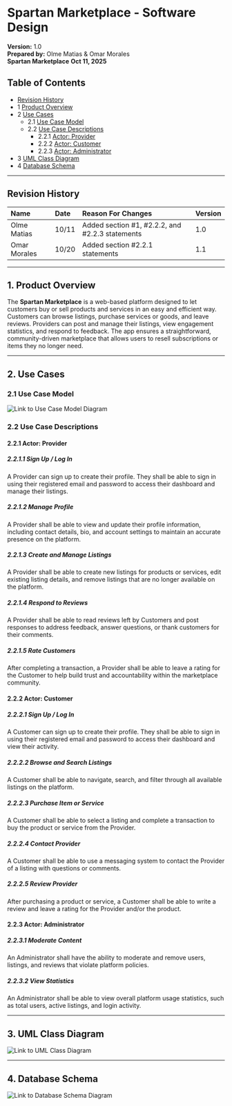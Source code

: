 # Spartan Marketplace - Software Design

**Version:** 1.0  
**Prepared by:** Olme Matias & Omar Morales  
**Spartan Marketplace** **Oct 11, 2025**

## Table of Contents
* [Revision History](#revision-history)
* 1 [Product Overview](#1-product-overview)
* 2 [Use Cases](#2-use-cases)
  * 2.1 [Use Case Model](#21-use-case-model)
  * 2.2 [Use Case Descriptions](#22-use-case-descriptions)
    * 2.2.1 [Actor: Provider](#221-actor-provider)
    * 2.2.2 [Actor: Customer](#222-actor-customer)
    * 2.2.3 [Actor: Administrator](#223-actor-administrator)
* 3 [UML Class Diagram](#3-uml-class-diagram)
* 4 [Database Schema](#4-database-schema)

---

## Revision History
| Name | Date | Reason For Changes | Version |
| :--- | :--- | :--- | :--- |
| Olme Matias | 10/11 | Added section #1, #2.2.2, and #2.2.3 statements | 1.0 |
| Omar Morales | 10/20 | Added section #2.2.1 statements | 1.1 |

---

## 1. Product Overview
The **Spartan Marketplace** is a web-based platform designed to let customers buy or sell products and services in an easy and efficient way. Customers can browse listings, purchase services or goods, and leave reviews. Providers can post and manage their listings, view engagement statistics, and respond to feedback. The app ensures a straightforward, community-driven marketplace that allows users to resell subscriptions or items they no longer need.

---

## 2. Use Cases
### 2.1 Use Case Model
![Link to Use Case Model Diagram](https://github.com/Olme-xD/Spartan-Marketplace/tree/main/doc/Object-Oriented-Design/use-case.png)

### 2.2 Use Case Descriptions

#### 2.2.1 Actor: Provider
##### 2.2.1.1 Sign Up / Log In
A Provider can sign up to create their profile. They shall be able to sign in using their registered email and password to access their dashboard and manage their listings.

##### 2.2.1.2 Manage Profile
A Provider shall be able to view and update their profile information, including contact details, bio, and account settings to maintain an accurate presence on the platform.

##### 2.2.1.3 Create and Manage Listings
A Provider shall be able to create new listings for products or services, edit existing listing details, and remove listings that are no longer available on the platform.

##### 2.2.1.4 Respond to Reviews
A Provider shall be able to read reviews left by Customers and post responses to address feedback, answer questions, or thank customers for their comments.

##### 2.2.1.5 Rate Customers
After completing a transaction, a Provider shall be able to leave a rating for the Customer to help build trust and accountability within the marketplace community.

#### 2.2.2 Actor: Customer
##### 2.2.2.1 Sign Up / Log In
A Customer can sign up to create their profile. They shall be able to sign in using their registered email and password to access their dashboard and view their activity.

##### 2.2.2.2 Browse and Search Listings
A Customer shall be able to navigate, search, and filter through all available listings on the platform.

##### 2.2.2.3 Purchase Item or Service
A Customer shall be able to select a listing and complete a transaction to buy the product or service from the Provider.

##### 2.2.2.4 Contact Provider
A Customer shall be able to use a messaging system to contact the Provider of a listing with questions or comments.

##### 2.2.2.5 Review Provider
After purchasing a product or service, a Customer shall be able to write a review and leave a rating for the Provider and/or the product.

#### 2.2.3 Actor: Administrator
##### 2.2.3.1 Moderate Content
An Administrator shall have the ability to moderate and remove users, listings, and reviews that violate platform policies.

##### 2.2.3.2 View Statistics
An Administrator shall be able to view overall platform usage statistics, such as total users, active listings, and login activity.

---

## 3. UML Class Diagram
![Link to UML Class Diagram]()

---

## 4. Database Schema
![Link to Database Schema Diagram](https://github.com/Olme-xD/Spartan-Marketplace/tree/main/doc/Object-Oriented-Design/schema.png)